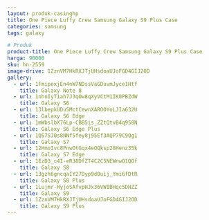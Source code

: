 ```yaml
---
layout: produk-casinghp
title: One Piece Luffy Crew Samsung Galaxy S9 Plus Case
categories: samsung
tags: galaxy

# Produk
product-title: One Piece Luffy Crew Samsung Galaxy S9 Plus Case
harga: 90000
sku: hn-2559
image-drive: 1ZznVM7HkRXJTjUHsdoaUJoFGD4GIJ2OD
gallery:
  - url: 1FmipexjEn4nW7NDssVaGDuvmJyce1Htf
    title: Galaxy Note 8
  - url: 1nhnIyT1ah7J3qOw8qXyVCtM1IK0PBZdW
    title: Galaxy S6
  - url: 13lbepkUDu5MctCewnXAROOYoLJIa632U
    title: Galaxy S6 Edge
  - url: 1mWbslbX76Lp-CBB5is_ZZtQtvB4q958N
    title: Galaxy S6 Edge Plus
  - url: 1QS7SJ0s8NNf5fey8j95Ef3AQP79C9Qg1
    title: Galaxy S7
  - url: 12HmoIvc8PnwOtGqx4eOQksp28Henz35k
    title: Galaxy S7 Edge
  - url: 1EzD3_c4I-eR38DfZT4C2C5NEWnwO1QOf
    title: Galaxy S8
  - url: 13gzh6gncqaIY27Dyp9d0uij_Ymi6fDtR
    title: Galaxy S8 Plus
  - url: 1Lujmr-HyjoSAfvpHJx36VWIBHqc5DHZZ
    title: Galaxy S9
  - url: 1ZznVM7HkRXJTjUHsdoaUJoFGD4GIJ2OD
    title: Galaxy S9 Plus
---
```

